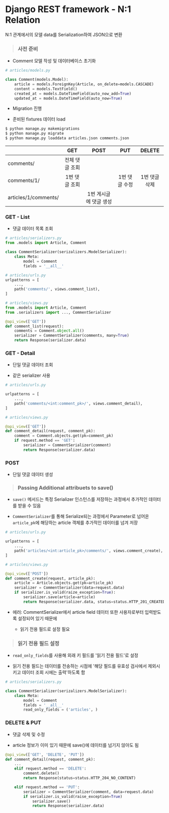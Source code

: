 # Django REST framework - N:1 Relation

N:1 관계에서의 모델 data를 Serialization하여 JSON으로 변환

> ### 사전 준비

- Comment 모델 작성 및 데이터베이스 초기화

```python
# articles/models.py

class Comment(models.Model):
    article = models.ForeignKey(Article, on_delete=models.CASCADE)
    content = models.TextField()
    created_at = models.DateTimeField(auto_now_add=True)
    updated_at = models.DateTimeField(auto_now=True)
```

- Migration 진행

- 준비된 fixtures 데이터 load

```bash
$ python manage.py makemigrations
$ python manage.py migrate
$ python manage.py loaddata articles.json comments.json
```

|             | GET     | POST | PUT     | DELETE  |
| ----------- | :-------: | :----: | :-------: | :-------: |
| comments/   | 전체 댓글 조회 |  |  |  |
| comments/1/ | 1번 댓글 조회 |  | 1번 댓글 수정 | 1번 댓글 삭제 |
| articles/1/comments/ |  | 1번 게시글에 댓글 생성 |  |  |

### GET - List

- 댓글 데이터 목록 조회

```python
# articles/serializers.py
from .models import Article, Comment

class CommentSerializer(serizalizers.ModelSerializer):
	class Meta:
		model = Comment
		fields = '__all__'

# articles/urls.py
urlpatterns = [
	...,
	path('comments/', views.comment_list),
]

# articles/views.py
from .models import Article, Comment
from .serializers import ..., CommentSerializer

@api_view(['GET'])
def comment_list(request):
	comments = Comment.object.all()
	serializer = CommentSerializer(comments, many=True)
	return Response(serializer.data)
```

### GET - Detail

- 단일 댓글 데이터 조회

- 같은 serializer 사용

```python
# articles/urls.py

urlpatterns = [
	...,
	path('comments/<int:comment_pk>/', views.comment_detail),
]

# articles/views.py

@api_view(['GET'])
def comment_detail(request, comment_pk):
	comment = Comment.objects.get(pk=comment_pk)
	if request.method == 'GET':
		serializer = CommentSerializer(comment)
		return Response(serializer.data)
```

### POST

- 단일 댓글 데이터 생성

> ### Passing Additional attribuets to save()

- `save()` 메서드는 특정 Serializer 인스턴스를 저장하는 과정에서 추가적인 데이터를 받을 수 있음

- `CommentSerializer`를 통해 Serialize되는 과정에서 Parameter로 넘어온 `article_pk`에 해당하는 article 객체를 추가적인 데이터를 넘겨 저장

```python
# articles/urls.py

urlpatterns = [
	...,
	path('articles/<int:article_pk>/comments/', views.comment_create),
]

# articles/views.py

@api_view(['POST'])
def comment_create(request, article_pk):
	article = Article.objects.get(pk=article_pk)
	serializer = CommentSerializer(data=request.data)
	if serializer.is_valid(raize_exception=True):
		serializer.save(article=article)
		return Response(serializer.data, status=status.HTTP_201_CREATED)
```

- 에러: CommentSerializer에서 article field 데이터 또한 사용자로부터 입력받도록 설정되어 있기 때문에

	- 읽기 전용 필드로 설정 필요

> ### 읽기 전용 필드 설정

- `read_only_fields`를 사용해 외래 키 필드를 '읽기 전용 필드'로 설정

- 읽기 전용 필드는 데이터를 전송하는 시점에 '해당 필드를 유효성 검사에서 제외시키고 데이터 조회 시에는 출력'하도록 함

```python
# articles/serializers.py

class CommentSerializer(serizalizers.ModelSerializer):
	class Meta:
		model = Comment
		fields = '__all__'
		read_only_fields = ('articles', )
```

### DELETE & PUT

- 댓글 삭제 및 수정

- article 정보가 이미 있기 때문에 save()에 데이터를 넘기지 않아도 됨

```python
@api_view(['GET', 'DELETE', 'PUT'])
def comment_detail(request, comment_pk):
	...
	elif request.method == 'DELETE':
		comment.delete()
		return Response(status=status.HTTP_204_NO_CONTENT)

	elif request.method == 'PUT':
		serializer = CommentSerializer(comment, data=request.data)
		if serializer.is_valid(raise_exception=True)
			serializer.save()
			return Response(serializer.data)
```